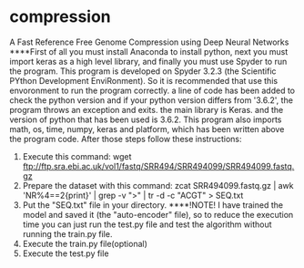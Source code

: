 # compression
A Fast Reference Free Genome Compression using Deep Neural Networks
****First of all you must install Anaconda to install python, next you must import keras as a high level library, and finally you must use Spyder to run the program. This program is developed on Spyder 3.2.3 (the Scientific PYthon Development EnviRonment). So it is recommended that use this envoronment to run the program correctly. a line of code has been added to check the python version and if your python version differs from '3.6.2', the program throws an exception and exits. the main library is Keras. and the version of python that has been used is 3.6.2.
This program also imports math, os, time, numpy, keras and platform, which has been written above the program code.
After those steps follow these instructions:
1. Execute this command:
   wget ftp://ftp.sra.ebi.ac.uk/vol1/fastq/SRR494/SRR494099/SRR494099.fastq.gz
2. Prepare the dataset with this command:
   zcat SRR494099.fastq.gz | awk 'NR%4==2{print}' | grep -v ">" | tr -d -c "ACGT" > SEQ.txt
3. Put the "SEQ.txt" file in your directory.
****!NOTE! I have trained the model and saved it (the "auto-encoder" file), so to reduce the execution time you can just run the test.py file and test the algorithm without running the train.py file.
4. Execute the train.py file(optional)
5. Execute the test.py file
